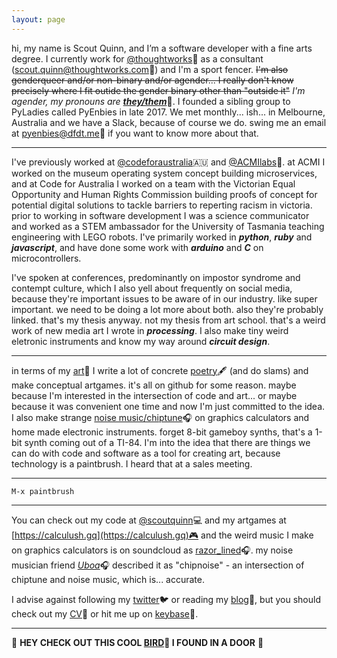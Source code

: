 ```yaml
---
layout: page
---
```


  hi, my name is Scout Quinn, and I’m a software developer with a fine arts degree. I currently work for [@thoughtworks](https://github.com/thoughtworks)💭 as a consultant ([scout.quinn@thoughtworks.com](mailto:scout.quinn@thoughtworks.com)📧) and I'm a sport fencer. ~~I'm also genderqueer and/or non-binary and/or agender... I really don't know precisely where I fit outide the gender binary other than "outside it"~~ _I'm agender, my pronouns are_ [_**they/them**_](https://pronoun.is/they/.../themselves)🌈. I founded a sibling group to PyLadies called PyEnbies in late 2017. We met monthly... ish... in Melbourne, Australia and we have a Slack, because of course we do. swing me an email at [pyenbies@dfdt.me](mailto:pyenbies@dfdt.me)📧 if you want to know more about that.
  
---
  
  I've previously worked at [@codeforaustralia](https://github.com/codeforaustralia)🇦🇺 and [@ACMIlabs](https://github.com/ACMIlabs)🎥. at ACMI I worked on the museum operating system concept building microservices, and at Code for Australia I worked on a team with the Victorian Equal Opportunity and Human Rights Commission building proofs of concept for potential digital solutions to tackle barriers to reperting racism in victoria. prior to working in software development I was a science communicator and worked as a STEM ambassador for the University of Tasmania teaching engineering with LEGO robots. I've primarily worked in _**python**_, _**ruby**_ and _**javascript**_, and have done some work with _**arduino**_ and _**C**_ on microcontrollers.
  
  I've spoken at conferences, predominantly on impostor syndrome and contempt culture, which I also yell about frequently on social media, because they're important issues to be aware of in our industry. like super important. we need to be doing a lot more about both. also they're probably linked. that's my thesis anyway. not my thesis from art school. that's a weird work of new media art I wrote in _**processing**_. I also make tiny weird eletronic instruments and know my way around _**circuit design**_.
 
---
 
  in terms of my [art](https://scoutquinn.github.io)🎨 I write a lot of concrete [poetry](https://scoutquinn.github.io/poetry)🖋 (and do slams) and make conceptual artgames. it's all on github for some reason. maybe because I'm interested in the intersection of code and art... or maybe because it was convenient one time and now I'm just committed to the idea. I also make strange [noise music/chiptune](https://soundcloud.com/razor_lined)🎧 on graphics calculators and home made electronic instruments. forget 8-bit gameboy synths, that's a 1-bit synth coming out of a TI-84. I'm into the idea that there are things we can do with code and software as a tool for creating art, because technology is a paintbrush. I heard that at a sales meeting.

---

`M-x paintbrush`

---

  You can check out my code at [@scoutquinn](https://github.com/scoutquinn)💻 and my artgames at [https://calculush.gq](https://calculush.gq)🎮 and the weird music I make on graphics calculators is on soundcloud as [razor_lined](https://soundcloud.com/razor_lined)🎧. my noise musician friend [_Uboa_](https://uboa.bandcamp.com/)🎧 described it as "chipnoise" - an intersection of chiptune and noise music, which is... accurate. 
  
  I advise against following my [twitter](https://twitter.com/calculush)🐦 or reading my [blog](blog)📖, but you should check out my [CV](https://docs.google.com/document/d/1bCQ-H4DzhO-q_-xzE5jWxbmyGGCm5hCP_yGEbcZQF08/edit?usp=sharing)📄 or hit me up on [keybase](https://keybase.io/scoutquinn)🔑.

---

👀 **HEY CHECK OUT THIS COOL [BIRD](https://keybase.pub/scoutquinn/door-canary.txt)🦆 I FOUND IN A DOOR** 👀

